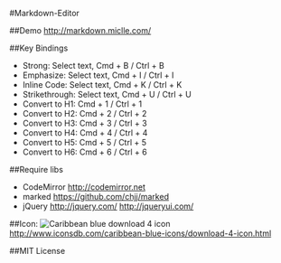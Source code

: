 #Markdown-Editor

##Demo
http://markdown.miclle.com/

##Key Bindings
* Strong: Select text, Cmd + B	/	Ctrl + B
* Emphasize: Select text, Cmd + I	/	Ctrl + I
* Inline Code: Select text, Cmd + K	/	Ctrl + K
* Strikethrough: Select text, Cmd + U	/	Ctrl + U
* Convert to H1: Cmd + 1	/	Ctrl + 1
* Convert to H2: Cmd + 2	/	Ctrl + 2
* Convert to H3: Cmd + 3	/	Ctrl + 3
* Convert to H4: Cmd + 4	/	Ctrl + 4
* Convert to H5: Cmd + 5	/	Ctrl + 5
* Convert to H6: Cmd + 6	/	Ctrl + 6

##Require libs
* CodeMirror http://codemirror.net
* marked https://github.com/chjj/marked
* jQuery http://jquery.com/ http://jqueryui.com/

##Icon:
![Caribbean blue download 4 icon](https://raw.github.com/miclle/Markdown-Editor/master/imgs/download.png)  http://www.iconsdb.com/caribbean-blue-icons/download-4-icon.html

##MIT License